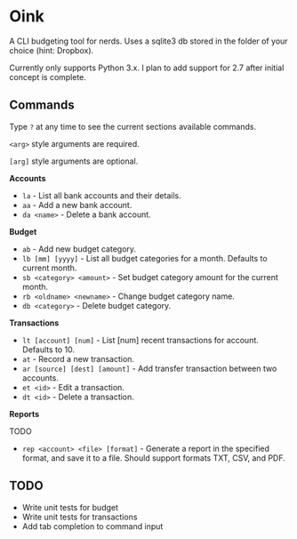 # Oink

A CLI budgeting tool for nerds. Uses a sqlite3 db stored in the folder of your
choice (hint: Dropbox).

Currently only supports Python 3.x. I plan to add support for 2.7 after initial
concept is complete.

 
## Commands

Type `?` at any time to see the current sections available commands.

`<arg>` style arguments are required.

`[arg]` style arguments are optional.

__Accounts__

- `la` - List all bank accounts and their details.
- `aa` - Add a new bank account.
- `da <name>` - Delete a bank account.

__Budget__

- `ab` - Add new budget category.
- `lb [mm] [yyyy]` - List all budget categories for a month. Defaults to current month.
- `sb <category> <amount>` - Set budget category amount for the current month.
- `rb <oldname> <newname>` - Change budget category name.
- `db <category>` - Delete budget category.

__Transactions__

- `lt [account] [num]` - List [num] recent transactions for account. Defaults to 10.
- `at` - Record a new transaction.
- `ar [source] [dest] [amount]` - Add transfer transaction between two accounts.
- `et <id>` - Edit a transaction.
- `dt <id>` - Delete a transaction.

__Reports__

TODO

- `rep <account> <file> [format]` - Generate a report in the specified format, and save it to a file. Should support formats TXT, CSV, and PDF.


## TODO

- Write unit tests for budget
- Write unit tests for transactions
- Add tab completion to command input
